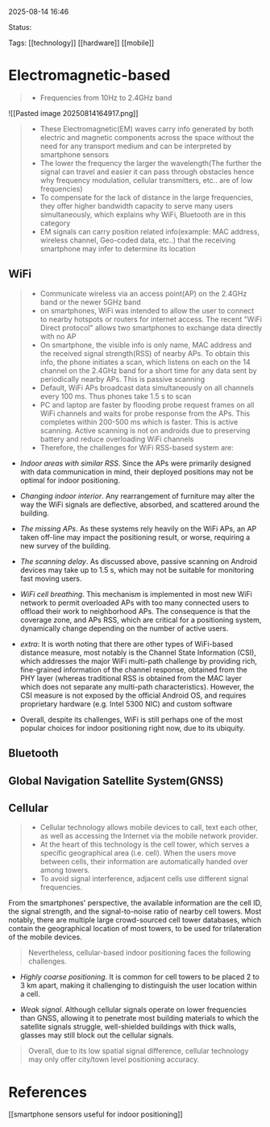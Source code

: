 
2025-08-14 16:46

Status:

Tags: [[technology]] [[hardware]] [[mobile]] 



# Electromagnetic-based

>- Frequencies from 10Hz to 2.4GHz band

![[Pasted image 20250814164917.png]]

>- These Electromagnetic(EM) waves carry info generated by both  electric and magnetic components across the space without the need for any transport medium and can be interpreted by smartphone sensors
>- The lower the frequency the larger the wavelength(The further the signal can travel and easier it can pass through obstacles hence why frequency modulation, cellular transmitters, etc.. are of low frequencies)
>- To compensate for the lack of distance in the large frequencies, they offer higher bandwidth capacity to serve many users simultaneously, which explains why WiFi, Bluetooth are in this category
>- EM signals can carry position related info(example: MAC address, wireless channel, Geo-coded data, etc..) that the receiving smartphone may infer to determine its location

## WiFi

>- Communicate wireless via an access point(AP) on the 2.4GHz band or the newer 5GHz band
>- on smartphones, WiFi was intended to allow the user to connect to nearby hotspots or routers for internet access. The recent "WiFi Direct protocol" allows two smartphones to exchange data directly with no AP
>- On smartphone, the visible info is only name, MAC address and the received signal strength(RSS) of nearby APs. To obtain this info, the phone initiates a scan, which listens on each on the 14 channel on the 2.4GHz band for a short time  for any data sent by periodically nearby APs. This is passive scanning
>- Default, WiFi APs broadcast data simultaneously on all channels every 100 ms. Thus phones take 1.5 s to scan
>- PC and laptop are faster by flooding probe request frames on all WiFi channels and waits for probe response from the APs. This completes within 200-500 ms which is faster. This is active scanning. Active scanning is not on androids due to preserving battery and reduce overloading WiFi channels
>- Therefore, the challenges for WiFi RSS-based system are:

- _Indoor areas with similar RSS_. Since the APs were primarily designed with data communication in mind, their deployed positions may not be optimal for indoor positioning.
    
- _Changing indoor interior_. Any rearrangement of furniture may alter the way the WiFi signals are deflective, absorbed, and scattered around the building.
    
- _The missing APs_. As these systems rely heavily on the WiFi APs, an AP taken off-line may impact the positioning result, or worse, requiring a new survey of the building.
    
- _The scanning delay_. As discussed above, passive scanning on Android devices may take up to 1.5 s, which may not be suitable for monitoring fast moving users.
    
- _WiFi cell breathing_. This mechanism is implemented in most new WiFi network to permit overloaded APs with too many connected users to offload their work to neighborhood APs. The consequence is that the coverage zone, and APs RSS, which are critical for a positioning system, dynamically change depending on the number of active users.

- _extra_: It is worth noting that there are other types of WiFi-based distance measure, most notably is the Channel State Information (CSI), which addresses the major WiFi multi-path challenge by providing rich, fine-grained information of the channel response, obtained from the PHY layer (whereas traditional RSS is obtained from the MAC layer which does not separate any multi-path characteristics). However, the CSI measure is not exposed by the official Android OS, and requires proprietary hardware (e.g. Intel 5300 NIC) and custom software

- Overall, despite its challenges, WiFi is still perhaps one of the most popular choices for indoor positioning right now, due to its ubiquity.

## Bluetooth



## Global Navigation Satellite System(GNSS)




## Cellular

>- Cellular technology allows mobile devices to call, text each other, as well as accessing the Internet via the mobile network provider. 
>- At the heart of this technology is the cell tower, which serves a specific geographical area (i.e. cell). When the users move between cells, their information are automatically handed over among towers. 
>- To avoid signal interference, adjacent cells use different signal frequencies.

From the smartphones' perspective, the available information are the cell ID, the signal strength, and the signal-to-noise ratio of nearby cell towers. Most notably, there are multiple large crowd-sourced cell tower databases, which contain the geographical location of most towers, to be used for trilateration of the mobile devices.

>Nevertheless, cellular-based indoor positioning faces the following challenges.

- _Highly coarse positioning_. It is common for cell towers to be placed 2 to 3 km apart, making it challenging to distinguish the user location within a cell.
    
- _Weak signal_. Although cellular signals operate on lower frequencies than GNSS, allowing it to penetrate most building materials to which the satellite signals struggle, well-shielded buildings with thick walls, glasses may still block out the cellular signals.
    

>Overall, due to its low spatial signal difference, cellular technology may only offer city/town level positioning accuracy.





# References
[[smartphone sensors useful for indoor positioning]]
